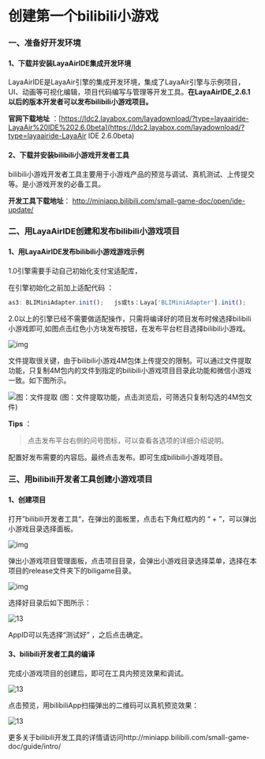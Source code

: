 # 创建第一个bilibili小游戏
### 一、准备好开发环境

#### 1、下载并安装LayaAirIDE集成开发环境

LayaAirIDE是LayaAir引擎的集成开发环境，集成了LayaAir引擎与示例项目，UI、动画等可视化编辑，项目代码编写与管理等开发工具。**在LayaAirIDE_2.6.1以后的版本开发者可以发布bilibili小游戏项目。**

**官网下载地址** ：[https://ldc2.layabox.com/layadownload/?type=layaairide-LayaAir%20IDE%202.6.0beta](https://ldc2.layabox.com/layadownload/?type=layaairide-LayaAir IDE 2.6.0beta)



#### 2、下载并安装bilibili小游戏开发者工具

bilibili小游戏开发者工具主要用于小游戏产品的预览与调试、真机测试、上传提交等。是小游戏开发的必备工具。

**开发工具下载地址**：
http://miniapp.bilibili.com/small-game-doc/open/ide-update/



### 二、用LayaAirIDE创建和发布bilibili小游戏项目

#### 1、用LayaAirIDE发布bilibili小游戏游戏示例

1.0引擎需要手动自己初始化支付宝适配库，

在引擎初始化之前加上适配代码 ：

```typescript
as3: BLIMiniAdapter.init();   js或ts：Laya['BLIMiniAdapter'].init();
```

2.0以上的引擎已经不需要做适配操作，只需将编译好的项目发布时候选择bilibili小游戏即可,如图点击红色小方块发布按钮，在发布平台栏目选择bilibili小游戏。

![img](img/b1.png)



文件提取很关键，由于bilibili小游戏4M包体上传提交的限制。可以通过文件提取功能，只复制4M包内的文件到指定的bilibili小游戏项目目录此功能和微信小游戏一致。如下图所示。

![图：文件提取](img/b2.png) 
(图：文件提取功能，点击浏览后，可筛选只复制勾选的4M包文件)

**Tips** ：

> 点击发布平台右侧的问号图标，可以查看各选项的详细介绍说明。

配置好发布需要的内容后。最终点击发布。即可生成bilibili小游戏项目。



### 三、用bilibili开发者工具创建小游戏项目

#### 1、创建项目

打开”bilibili开发者工具“，在弹出的面板里，点击右下角红框内的 “ + ”，可以弹出小游戏目录选择面板。

![img](img/b3.png) 

  弹出小游戏项目管理面板，点击项目目录，会弹出小游戏目录选择菜单，选择在本项目的release文件夹下的biligame目录。

  ![img](img/b4.png)

选择好目录后如下图所示：

![13](img/b5.png)

AppID可以先选择“测试好” ，之后点击确定。

#### 3、bilibili开发者工具的编译

完成小游戏项目的创建后，即可在工具内预览效果和调试。

![13](img/b6.png) 

点击预览，用bilibiliApp扫描弹出的二维码可以真机预览效果：

![13](img/b7.jpg)



更多关于bilibili开发工具的详情请访问http://miniapp.bilibili.com/small-game-doc/guide/intro/

